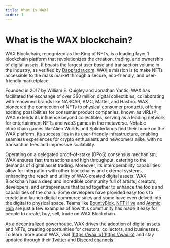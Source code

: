 ```yaml
---
title: What is WAX?
order: 1
---
```


# What is the WAX blockchain?

WAX Blockchain, recognized as the King of NFTs, is a leading layer 1 blockchain platform that revolutionizes the creation, trading, and ownership of digital assets. It boasts the largest user base and transaction volume in the industry, as verified by [Dappradar.com](https://dappradar.com/). WAX's mission is to make NFTs accessible to the mass market through a secure, eco-friendly, and user-friendly marketplace.

Founded in 2017 by William E. Quigley and Jonathan Yantis, WAX has facilitated the exchange of over 360 million digital collectibles, collaborating with renowned brands like NASCAR, AMC, Mattel, and Hasbro. WAX pioneered the connection of NFTs to physical consumer products, offering exciting possibilities for consumer product companies, known as vIRLs®. 
WAX extends its influence beyond collectibles, serving as a leading network for entertainment NFTs and web3 games in the metaverse. Notable blockchain games like Alien Worlds and Splinterlands find their home on the WAX platform. Its success lies in its user-friendly infrastructure, enabling seamless experiences for crypto enthusiasts and newcomers alike, with no transaction fees and impressive scalability.

Operating on a delegated proof-of-stake (DPoS) consensus mechanism, WAX ensures fast transactions and high throughput, catering to the demands of digital asset trading. Moreover, its interoperability capabilities allow for integration with other blockchains and external systems, enhancing the reach and utility of WAX-created digital assets.
WAX Blockchain has a deep and incredible community full of artists, creators, developers, and entrepreneurs that band together to enhance the tools and capabilities of the chain. Some developers have provided easy tools to create and launch digital commerce sales and some have even delved into the digital to physical space. Teams like [BountyBlok](https://www.bountyblok.io/), [NFT Hive](https://nfthive.io/) and [Atomic Hub](https://wax.atomichub.io/) are just a few examples of how this community has made it easy for people to create, buy, sell, trade on WAX Blockchain. 

As a decentralized powerhouse, WAX drives the adoption of digital assets and NFTs, creating opportunities for creators, collectors, and businesses. To learn more about WAX, visit [https://wax.io](https://wax.io) and stay updated through their [Twitter](https://twitter.com/WAX_io) and [Discord channels](https://discord.com/invite/dJtPetMdfb).